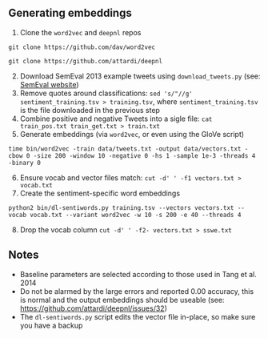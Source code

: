 Generating embeddings
---------------------

1. Clone the `word2vec` and `deepnl` repos

`git clone https://github.com/dav/word2vec`

`git clone https://github.com/attardi/deepnl`

2. Download SemEval 2013 example tweets using `download_tweets.py` (see: [SemEval website](https://www.cs.york.ac.uk/semeval-2013/task2/index.php%3Fid=data.html))
3. Remove quotes around classifications: `sed 's/"//g' sentiment_training.tsv > training.tsv`, where `sentiment_training.tsv` is the file downloaded in the previous step
4. Combine positive and negative Tweets into a sigle file: `cat train_pos.txt train_get.txt > train.txt`
5. Generate embeddings (via `word2vec`, or even using the GloVe script)

`time bin/word2vec -train data/tweets.txt -output data/vectors.txt -cbow 0 -size 200 -window 10 -negative 0 -hs 1 -sample 1e-3 -threads 4 -binary 0`

6. Ensure vocab and vector files match: `cut -d' ' -f1 vectors.txt > vocab.txt`
7. Create the sentiment-specific word embeddings

`python2 bin/dl-sentiwords.py training.tsv --vectors vectors.txt --vocab vocab.txt --variant word2vec -w 10 -s 200 -e 40 --threads 4`

8. Drop the vocab column `cut -d' ' -f2- vectors.txt > sswe.txt`

Notes
-----

* Baseline parameters are selected according to those used in Tang et al. 2014
* Do not be alarmed by the large errors and reported 0.00 accuracy, this is normal and the output embeddings should be useable (see: https://github.com/attardi/deepnl/issues/32)
* The `dl-sentiwords.py` script edits the vector file in-place, so make sure you have a backup
